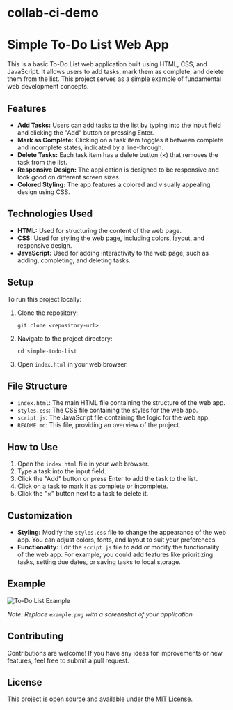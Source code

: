 # collab-ci-demo
# Simple To-Do List Web App

This is a basic To-Do List web application built using HTML, CSS, and JavaScript. It allows users to add tasks, mark them as complete, and delete them from the list. This project serves as a simple example of fundamental web development concepts.

## Features

- **Add Tasks:** Users can add tasks to the list by typing into the input field and clicking the "Add" button or pressing Enter.
- **Mark as Complete:** Clicking on a task item toggles it between complete and incomplete states, indicated by a line-through.
- **Delete Tasks:** Each task item has a delete button (×) that removes the task from the list.
- **Responsive Design:** The application is designed to be responsive and look good on different screen sizes.
- **Colored Styling:** The app features a colored and visually appealing design using CSS.

## Technologies Used

- **HTML:** Used for structuring the content of the web page.
- **CSS:** Used for styling the web page, including colors, layout, and responsive design.
- **JavaScript:** Used for adding interactivity to the web page, such as adding, completing, and deleting tasks.

## Setup

To run this project locally:

1.  Clone the repository:
    ```
    git clone <repository-url>
    ```
2.  Navigate to the project directory:
    ```
    cd simple-todo-list
    ```
3.  Open `index.html` in your web browser.

## File Structure

-   `index.html`: The main HTML file containing the structure of the web app.
-   `styles.css`: The CSS file containing the styles for the web app.
-   `script.js`: The JavaScript file containing the logic for the web app.
-   `README.md`: This file, providing an overview of the project.

## How to Use

1.  Open the `index.html` file in your web browser.
2.  Type a task into the input field.
3.  Click the "Add" button or press Enter to add the task to the list.
4.  Click on a task to mark it as complete or incomplete.
5.  Click the "×" button next to a task to delete it.

## Customization

-   **Styling:** Modify the `styles.css` file to change the appearance of the web app. You can adjust colors, fonts, and layout to suit your preferences.
-   **Functionality:** Edit the `script.js` file to add or modify the functionality of the web app. For example, you could add features like prioritizing tasks, setting due dates, or saving tasks to local storage.

## Example

![To-Do List Example](example.png)

*Note: Replace `example.png` with a screenshot of your application.*

## Contributing

Contributions are welcome! If you have any ideas for improvements or new features, feel free to submit a pull request.

## License

This project is open source and available under the [MIT License](LICENSE).
